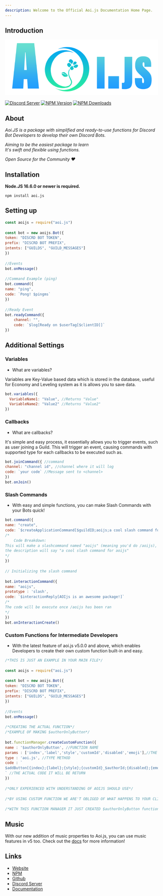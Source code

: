 ```yaml
---
description: Welcome to the Official Aoi.js Documentation Home Page.
---
```


## Introduction
<img src = "./src/assets/aoi.png">


[![Discord Server](https://img.shields.io/discord/773352845738115102?color=5865F2\&logo=discord\&logoColor=white)](https://aoi.js.org/invite) [![NPM Version](https://img.shields.io/npm/v/aoi.js.svg?maxAge=3600)](https://www.npmjs.com/package/aoi.js) [![NPM Downloads](https://img.shields.io/npm/dt/aoi.js.svg?maxAge=3600)](https://www.npmjs.com/package/aoi.js)


## About

_Aoi.JS is a package with simplified and ready-to-use functions for Discord Bot Developers to develop their own Discord Bots._

_Aiming to be the easiest package to learn_   
_It's swift and flexible using functions._ 

_Open Source for the Community ❤️_



## Installation

**Node.JS 16.6.0 or newer is required.**  

```sh-session
npm install aoi.js
```

## Setting up

```js
const aoijs = require("aoi.js")

const bot = new aoijs.Bot({
token: "DISCRD BOT TOKEN",
prefix: "DISCRD BOT PREFIX",
intents: ["GUILDS", "GUILD_MESSAGES"]
})

//Events
bot.onMessage()

//Command Example (ping)
bot.command({
name: "ping",
code: `Pong! $pingms`
})

//Ready Event
bot.readyCommand({
    channel: "",
    code: `$log[Ready on $userTag[$clientID]]`
})
```
## Additional Settings

### Variables

- What are variables?

Variables are Key-Value based data which is stored in the database, useful for Economy and Leveling system as it is allows you to save data.

```js
bot.variables({
  VariableName1: "Value", //Returns "Value"
  VariableName2: "Value2" //Returns "Value2"
})
```

### Callbacks

- What are callbacks?

It's simple and easy process, it essentially allows you to trigger events, such as user joining a Guild. This will trigger an event, causing commands with supported type for each callbacks to be executed such as.

```js
bot.joinCommand({ //command
channel: "channel id", //channel where it will log
code: `your code` //Message sent to <channel>
})
bot.onJoin()
```

### Slash Commands

- With easy and simple functions, you can make Slash Commands with your Bots quick!

```js
bot.command({
name: "create",
code: `$createApplicationCommand[$guildID;aoijs;a cool slash command for aoi.js;true]`
/*
    Code Breakdown:
This will make a slashcommand named "aoijs" (meaning you'd do /aoijs),
the description will say "a cool slash command for aoijs"
*/
})

// Initializing the slash command

bot.interactionCommand({
name: "aoijs", 
prototype : 'slash',
code: `$interactionReply[AOIjs is an awesome package!]`
/*
The code will be execute once /aoijs has been ran
*/
})
bot.onInteractionCreate()

```

### Custom Functions for Intermediate Developers
- With the latest feature of aoi.js v5.0.0 and above, which enables Developers to create their own custom function built-in and easy.

```js
/*THIS IS JUST AN EXAMPLE IN YOUR MAIN FILE*/

const aoijs = require("aoi.js")

const bot = new aoijs.Bot({
token: "DISCRD BOT TOKEN",
prefix: "DISCRD BOT PREFIX",
intents: ["GUILDS", "GUILD_MESSAGES"]
})

//Events
bot.onMessage()

/*CREATING THE ACTUAL FUNCTION*/
/*EXAMPLE OF MAKING $authorOnlyButton*/

bot.functionManager.createCustomFunction({
name : '$authorOnlyButton', //FUNCTION NAME 
params : ['index','label','style','customId','disabled','emoji'],//THE TYPE OF PARAMS
type : 'aoi.js', //TYPE METHOD
code : ` 
$addButton[{index};{label};{style};{customId}_$authorId;{disabled};{emoji}]
` //THE ACTUAL CODE IT WILL BE RETURN
})

/*ONLY EXPERIENCED WITH UNDERSTANDING OF AOIJS SHOULD USE*/

/*BY USING CUSTOM FUNCTION WE ARE'T OBLIGED OF WHAT HAPPENS TO YOUR CLIENT*/

/*WITH THIS FUNCTION MANAGER IT JUST CREATED $authorOnlyButton function*/
```


## Music

With our new addition of music properties to Aoi.js, you can use music features in v5 too.
Check out the [docs](https://akaruidevelopment.github.io/music/) for more information!

## Links
- [Website](https://aoi.js.org)
- [NPM](https://www.npmjs.com/package/aoi.js)
- [Github](https://github.com/AkaruiDevelopment/aoi.js)
- [Discord Server](https://discord.gg/HMUfMXDQsV)
- [Documentation](https://akarui.leref.ga/v/aoi.js/)

